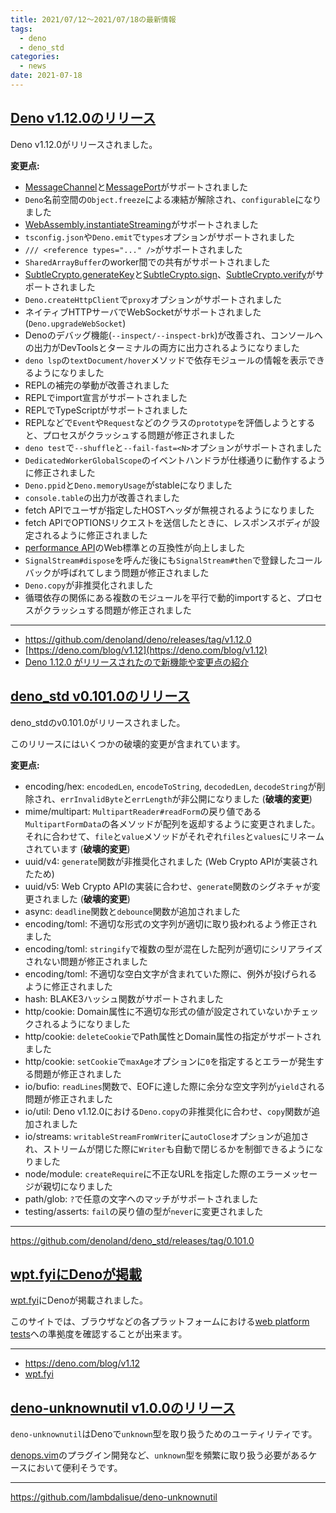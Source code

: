 ```yaml
---
title: 2021/07/12〜2021/07/18の最新情報
tags:
  - deno
  - deno_std
categories:
  - news
date: 2021-07-18
---
```


## [Deno v1.12.0のリリース](https://github.com/denoland/deno/releases/tag/v1.12.0)

Deno v1.12.0がリリースされました。

**変更点:**

- [MessageChannel](https://developer.mozilla.org/ja/docs/Web/API/MessageChannel)と[MessagePort](https://developer.mozilla.org/ja/docs/Web/API/MessagePort)がサポートされました
- `Deno`名前空間の`Object.freeze`による凍結が解除され、`configurable`になりました
- [WebAssembly.instantiateStreaming](https://developer.mozilla.org/ja/docs/Web/JavaScript/Reference/Global_Objects/WebAssembly/instantiateStreaming)がサポートされました
- `tsconfig.json`や`Deno.emit`で`types`オプションがサポートされました
- `/// <reference types="..." />`がサポートされました
- `SharedArrayBuffer`のworker間での共有がサポートされました
- [SubtleCrypto.generateKey](https://developer.mozilla.org/en-US/docs/Web/API/SubtleCrypto/generateKey)と[SubtleCrypto.sign](https://developer.mozilla.org/en-US/docs/Web/API/SubtleCrypto/sign)、[SubtleCrypto.verify](https://developer.mozilla.org/en-US/docs/Web/API/SubtleCrypto/verify)がサポートされました
- `Deno.createHttpClient`で`proxy`オプションがサポートされました
- ネイティブHTTPサーバでWebSocketがサポートされました (`Deno.upgradeWebSocket`)
- Denoのデバッグ機能(`--inspect/--inspect-brk`)が改善され、コンソールへの出力がDevToolsとターミナルの両方に出力されるようになりました
- `deno lsp`の`textDocument/hover`メソッドで依存モジュールの情報を表示できるようになりました
- REPLの補完の挙動が改善されました
- REPLでimport宣言がサポートされました
- REPLでTypeScriptがサポートされました
- REPLなどで`Event`や`Request`などのクラスの`prototype`を評価しようとすると、プロセスがクラッシュする問題が修正されました
- `deno test`で`--shuffle`と`--fail-fast=<N>`オプションがサポートされました
- `DedicatedWorkerGlobalScope`のイベントハンドラが仕様通りに動作するように修正されました
- `Deno.ppid`と`Deno.memoryUsage`がstableになりました
- `console.table`の出力が改善されました
- fetch APIでユーザが指定したHOSTヘッダが無視されるようになりました
- fetch APIでOPTIONSリクエストを送信したときに、レスポンスボディが設定されるように修正されました
- [performance API](https://w3c.github.io/perf-timing-primer/)のWeb標準との互換性が向上しました
- `SignalStream#dispose`を呼んだ後にも`SignalStream#then`で登録したコールバックが呼ばれてしまう問題が修正されました
- `Deno.copy`が非推奨化されました
- 循環依存の関係にある複数のモジュールを平行で動的importすると、プロセスがクラッシュする問題が修正されました

---

- https://github.com/denoland/deno/releases/tag/v1.12.0
- [https://deno.com/blog/v1.12](https://deno.com/blog/v1.12)
- [Deno 1.12.0 がリリースされたので新機能や変更点の紹介](https://zenn.dev/magurotuna/articles/deno-release-note-1-12-0)

## [deno_std v0.101.0のリリース](https://github.com/denoland/deno_std/releases/tag/0.101.0)

deno_stdのv0.101.0がリリースされました。

このリリースにはいくつかの破壊的変更が含まれています。

**変更点:**

- encoding/hex: `encodedLen`, `encodeToString`, `decodedLen`, `decodeString`が削除され、`errInvalidByte`と`errLength`が非公開になりました (**破壊的変更**)
- mime/multipart: `MultipartReader#readForm`の戻り値である`MultipartFormData`の各メソッドが配列を返却するように変更されました。それに合わせて、`file`と`value`メソッドがそれぞれ`files`と`values`にリネームされています (**破壊的変更**)
- uuid/v4: `generate`関数が非推奨化されました (Web Crypto APIが実装されたため)
- uuid/v5: Web Crypto APIの実装に合わせ、`generate`関数のシグネチャが変更されました (**破壊的変更**)
- async: `deadline`関数と`debounce`関数が追加されました
- encoding/toml: 不適切な形式の文字列が適切に取り扱われるよう修正されました
- encoding/toml: `stringify`で複数の型が混在した配列が適切にシリアライズされない問題が修正されました
- encoding/toml: 不適切な空白文字が含まれていた際に、例外が投げられるように修正されました
- hash: BLAKE3ハッシュ関数がサポートされました
- http/cookie: Domain属性に不適切な形式の値が設定されていないかチェックされるようになりました
- http/cookie: `deleteCookie`でPath属性とDomain属性の指定がサポートされました
- http/cookie: `setCookie`で`maxAge`オプションに`0`を指定するとエラーが発生する問題が修正されました
- io/bufio: `readLines`関数で、EOFに達した際に余分な空文字列が`yield`される問題が修正されました
- io/util: Deno v1.12.0における`Deno.copy`の非推奨化に合わせ、`copy`関数が追加されました
- io/streams: `writableStreamFromWriter`に`autoClose`オプションが追加され、ストリームが閉じた際に`Writer`も自動で閉じるかを制御できるようになりました
- node/module: `createRequire`に不正なURLを指定した際のエラーメッセージが親切になりました
- path/glob: `?`で任意の文字へのマッチがサポートされました
- testing/asserts: `fail`の戻り値の型が`never`に変更されました

---

https://github.com/denoland/deno_std/releases/tag/0.101.0

## [wpt.fyiにDenoが掲載](https://wpt.fyi/results/url?label=master&label=experimental&product=chrome&product=firefox&product=safari&product=deno&aligned)

[wpt.fyi](https://wpt.fyi/results/url?label=master&label=experimental&product=chrome&product=firefox&product=safari&product=deno&aligned)にDenoが掲載されました。

このサイトでは、ブラウザなどの各プラットフォームにおける[web platform tests](https://web-platform-tests.org/)への準拠度を確認することが出来ます。

---

- https://deno.com/blog/v1.12
- [wpt.fyi](https://wpt.fyi/results/url?label=master&label=experimental&product=chrome&product=firefox&product=safari&product=deno&aligned)

## [deno-unknownutil v1.0.0のリリース](https://github.com/lambdalisue/deno-unknownutil)

`deno-unknownutil`はDenoで`unknown`型を取り扱うためのユーティリティです。

[denops.vim](https://github.com/vim-denops/denops.vim)のプラグイン開発など、`unknown`型を頻繁に取り扱う必要があるケースにおいて便利そうです。

---

https://github.com/lambdalisue/deno-unknownutil
